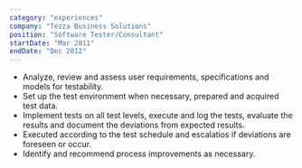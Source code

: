 ```yaml
---
category: "experiences"
company: "Tezza Business Solutions"
position: "Software Tester/Consultant"
startDate: "Mar 2011"
endDate: "Dec 2012"
---
```


- Analyze, review and assess user requirements, specifications and models for testability.
- Set up the test environment when necessary, prepared and acquired test data.
- Implement tests on all test levels, execute and log the tests, evaluate the results and document the deviations from expected results.
- Executed according to the test schedule and escalatios if deviations are foreseen or occur.
- Identify and recommend process improvements as necessary.
